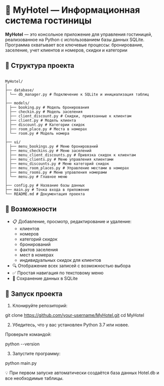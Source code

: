 # 🏨 MyHotel — Информационная система гостиницы

**MyHotel** — это консольное приложение для управления гостиницей, реализованное на Python с использованием базы данных SQLite. Программа охватывает все ключевые процессы: бронирование, заселение, учет клиентов и номеров, скидки и категории

## 📂 Структура проекта
<pre lang="plaintext"><code>
MyHotel/
│
├── database/
│ └── db_manager.py # Подключение к SQLite и инициализация таблиц
│
├── models/
│ ├── booking.py # Модель бронирования 
│ ├── checkin.py # Модель заселения 
│ ├── client_discount.py # Скидки, привязанные к клиентам
│ ├── client.py # Модель клиента
│ ├── discount.py # Категории скидок
│ ├── room_place.py # Места в номерах
│ └── room.py # Модель номера
│
├── ui/
│ ├── menu_bookings.py # Меню бронирований 
│ ├── menu_checkins.py # Меню заселений 
│ ├── menu_client_discounts.py # Привязка скидок к клиентам
│ ├── menu_clients.py # Меню управления клиентами
│ ├── menu_discounts.py # Меню категорий скидок
│ ├── menu_room_places.py # Управление местами в номерах
│ ├── menu_rooms.py # Меню управления номерами
│ └── menu.py # Главное меню
│
├── config.py # Название базы данных
├── main.py # Точка входа в приложение
└── README.md # Документация проекта
</code></pre>
## 🔧 Возможности

- 📋 Добавление, просмотр, редактирование и удаление:
  - клиентов
  - номеров
  - категорий скидок
  - бронирований
  - фактов заселения
  - мест в номерах
  - индивидуальных скидок для клиентов
- 🔍 Отображение всех записей с возможностью выбора
- ✅ Простая навигация по текстовому меню
- 💾 Сохранение данных в SQLite

## 🚀 Запуск проекта

1. Клонируйте репозиторий:

git clone https://github.com/your-username/MyHotel.git
cd MyHotel

2. Убедитесь, что у вас установлен Python 3.7 или новее.

Проверьте командой:

python --version

3. Запустите программу:

python main.py

💡 При первом запуске автоматически создаётся база данных Hotel.db и все необходимые таблицы.